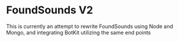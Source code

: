 # FoundSounds V2
This is currently an attempt to rewrite FoundSounds using Node and Mongo, and integrating BotKit utilizing the same end points

